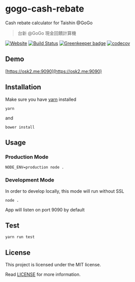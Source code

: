 # gogo-cash-rebate

Cash rebate calculator for Taishin @GoGo

> 台新 @GoGo 現金回饋計算機

[![Website](https://img.shields.io/website-up-down-green-red/https/osk2.me%3A9090.svg)](https://osk2.me:9090)
[![Build Status](https://travis-ci.org/osk2/gogo-cash-rebate.svg?branch=master)](https://travis-ci.org/osk2/gogo-cash-rebate)
[![Greenkeeper badge](https://badges.greenkeeper.io/osk2/gogo-cash-rebate.svg)](https://greenkeeper.io/)
[![codecov](https://codecov.io/gh/osk2/gogo-cash-rebate/branch/master/graph/badge.svg)](https://codecov.io/gh/osk2/gogo-cash-rebate)

## Demo

[https://osk2.me:9090](https://osk2.me:9090)

## Installation

Make sure you have [yarn](https://yarnpkg.com/) installed

```shell
yarn
```

and 

```shell
bower install
```

## Usage

### Production Mode

```shell
NODE_ENV=production node .
```

### Development Mode

In order to develop locally, this mode will run without SSL

```shell
node .
```

App will listen on port 9090 by default

## Test

```shell
yarn run test
```

## License

This project is licensed under the MIT license.

Read [LICENSE](LICENSE) for more information.
